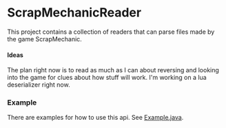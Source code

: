 # ScrapMechanicReader
This project contains a collection of readers that can parse files made by the game ScrapMechanic.


#### Ideas

The plan right now is to read as much as I can about reversing and looking into the game for clues about how stuff will work.
I'm working on a lua deserializer right now.


### Example
There are examples for how to use this api.
See [Example.java](/src/main/java/com/hardcoded/example/Example.java).


